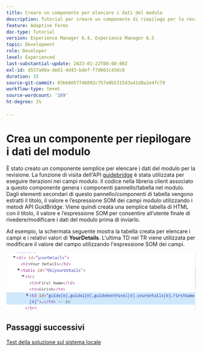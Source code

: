 ```yaml
---
title: Creare un componente per elencare i dati del modulo
description: Tutorial per creare un componente di riepilogo per la revisione dei dati del modulo prima dell’invio.
feature: Adaptive Forms
doc-type: Tutorial
version: Experience Manager 6.4, Experience Manager 6.5
topic: Development
role: Developer
level: Experienced
last-substantial-update: 2023-01-22T00:00:00Z
exl-id: d537a80a-de61-4d43-bdef-f7d661c43dc8
duration: 33
source-git-commit: 03b68057748892c757e0b5315d3a41d0a2e4fc79
workflow-type: tm+mt
source-wordcount: '169'
ht-degree: 1%

---
```


# Crea un componente per riepilogare i dati del modulo

È stato creato un componente semplice per elencare i dati del modulo per la revisione. La funzione di visita dell&#39;API [guidebridge](https://developer.adobe.com/experience-manager/reference-materials/6-5/forms/javascript-api/GuideBridge.html?q=visit) è stata utilizzata per eseguire iterazioni nei campi modulo. Il codice nella libreria client associato a questo componente genera i componenti pannello/tabella nel modulo. Dagli elementi secondari di questo pannello/componenti di tabella vengono estratti il titolo, il valore e l’espressione SOM dei campi modulo utilizzando i metodi API GuidBridge. Viene quindi creata una semplice tabella di HTML con il titolo, il valore e l’espressione SOM per consentire all’utente finale di rivedere/modificare i dati del modulo prima di inviarlo.

Ad esempio, la schermata seguente mostra la tabella creata per elencare i campi e i relativi valori di **YourDetails**. L&#39;ultima TD nel TR viene utilizzata per modificare il valore del campo utilizzando l&#39;espressione SOM dei campi.

![visit-func](assets/visit-function.png)

## Passaggi successivi

[Test della soluzione sul sistema locale](./deploy-on-your-system.md)
